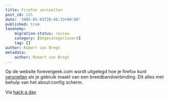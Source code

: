```yaml
---
title: Firefox versnellen
post_id: 221
date: '2005-01-03T20:46:33+00:00'
published: true
taxonomy:
    migration-status: review
    category: [Ongecategoriseerd]
    tag: []
author: Robert van Bregt
metadata:
    author: Robert van Bregt
---
```

Op de website forevergeek.com wordt uitgelegd hoe je firefox kunt [versnellen](http://forevergeek.com/open_source/make_firefox_faster.php) als je gebruik maakt van een breedbandverbinding. Dit alles met behulp van het about:config scherm.

Via [hack a day](http://www.hackaday.com/entry/1234000803024910/)